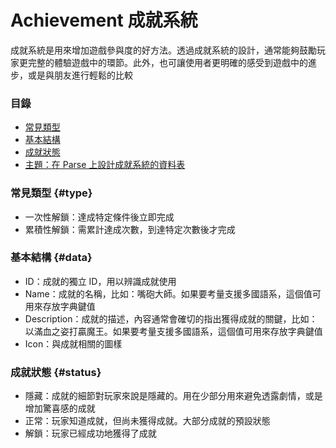 # Achievement 成就系統

成就系統是用來增加遊戲參與度的好方法。透過成就系統的設計，通常能夠鼓勵玩家更完整的體驗遊戲中的環節。此外，也可讓使用者更明確的感受到遊戲中的進步，或是與朋友進行輕鬆的比較

### 目錄

* [常見類型](#type)
* [基本結構](#data)
* [成就狀態](#status)
* [主題：在 Parse 上設計成就系統的資料表](achievement/parse-achievement-system.md)

### 常見類型 {#type}

* 一次性解鎖：達成特定條件後立即完成
* 累積性解鎖：需累計達成次數，到達特定次數後才完成

### 基本結構 {#data}

* ID：成就的獨立 ID，用以辨識成就使用
* Name：成就的名稱，比如：嘴砲大師。如果要考量支援多國語系，這個值可用來存放字典鍵值
* Description：成就的描述，內容通常會確切的指出獲得成就的關鍵，比如：以滿血之姿打贏魔王。如果要考量支援多國語系，這個值可用來存放字典鍵值
* Icon：與成就相關的圖樣

### 成就狀態 {#status}

* 隱藏：成就的細節對玩家來說是隱藏的。用在少部分用來避免透露劇情，或是增加驚喜感的成就
* 正常：玩家知道成就，但尚未獲得成就。大部分成就的預設狀態
* 解鎖：玩家已經成功地獲得了成就